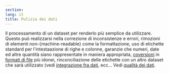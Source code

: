 ```yaml
---
section: 
lang: it
title: Pulizia dei dati
---
```


Il processamento di un dataset per renderlo più semplice da utilizzare. Questo può realizzarsi nella correzione di inconsistenze e errori, rimozioni di elementi non-{machine-readable} come la formattazione, uso di etichette standard per l'intestaazione di righe e colonne, garanzie che numeri, date ed altre quantità siano rappresentate in maniera appropriata, [coversioni](/glossary/it/conversion/) in [formati di file](/glossary/it/file-format/) più idonei, rinconciliazione delle etichette con un altro dataset che sarà utilizzato (vedi [integrazione fra dati](/glossary/it/data-integration/),  ecc... Vedi [qualità dei dati](/glossary/it/data-quality/).
